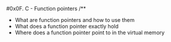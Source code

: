 #0x0F. C - Function pointers
/**
 * What are function pointers and how to use them
 * What does a function pointer exactly hold
 * Where does a function pointer point to in the virtual memory
